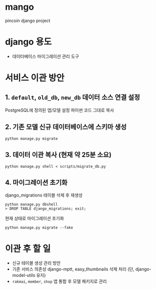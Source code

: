 # mango

pincoin django project

# django 용도

- 데이터베이스 마이그레이션 관리 도구

# 서비스 이관 방안

## 1. `default`, `old_db`, `new_db` 데이터 소스 연결 설정

PostgreSQL에 정의된 앱/모델 설정 파이썬 코드 그대로 복사

## 2. 기존 모델 신규 데이터베이스에 스키마 생성

```
python manage.py migrate
```

## 3. 데이터 이관 복사 (현재 약 25분 소요)

```
python manage.py shell < scripts/migrate_db.py
```

## 4. 마이그레이션 초기화

django_migrations 테이블 삭제 후 재생성

```
python manage.py dbshell
> DROP TABLE django_migrations; exit;
```

현재 상태로 마이그레이션 초기화

```
python manage.py migrate --fake
```

# 이관 후 할 일

- 신규 테이블 생성 관리 방안
- 기존 서비스 의존성 django-mptt, easy_thumbnails 삭제 처리 (단, django-model-utils 유지)
- `rakmai`, `member`, `shop` 앱 통합 후 모델 패키지로 관리